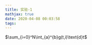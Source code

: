 ```yaml
---
title: 实验-1
mathjax: true
date: 2020-04-08 00:03:58
tags:
---
```


$\sum_{i=0}^N\int_{a}^{b}g(t,i)\text{d}t$


